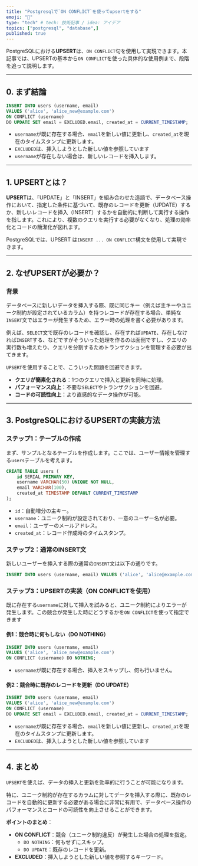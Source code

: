 ```yaml
---
title: "Postgresqlで`ON CONFLICT`を使ってupsertをする"
emoji: "🕌"
type: "tech" # tech: 技術記事 / idea: アイデア
topics: ["postgresql", "database",]
published: true
---
```


PostgreSQLにおける**UPSERT**は、`ON CONFLICT`句を使用して実現できます。本記事では、UPSERTの基本から`ON CONFLICT`を使った具体的な使用例まで、段階を追って説明します。

---

## 0. まず結論

```sql
INSERT INTO users (username, email) 
VALUES ('alice', 'alice_new@example.com')
ON CONFLICT (username) 
DO UPDATE SET email = EXCLUDED.email, created_at = CURRENT_TIMESTAMP;
```

- `username`が既に存在する場合、`email`を新しい値に更新し、`created_at`を現在のタイムスタンプに更新します。
- `EXCLUDED`は、挿入しようとした新しい値を参照しています
- `username`が存在しない場合は、新しいレコードを挿入します。

---

## 1. UPSERTとは？

**UPSERT**は、「UPDATE」と「INSERT」を組み合わせた造語で、データベース操作において、指定した条件に基づいて、既存のレコードを更新（UPDATE）するか、新しいレコードを挿入（INSERT）するかを自動的に判断して実行する操作を指します。これにより、複数のクエリを実行する必要がなくなり、処理の効率化とコードの簡潔化が図れます。

PostgreSQLでは、UPSERT は`INSERT ... ON CONFLICT`構文を使用して実現できます。

---

## 2. なぜUPSERTが必要か？

### 背景

データベースに新しいデータを挿入する際、既に同じキー（例えば主キーやユニーク制約が設定されているカラム）を持つレコードが存在する場合、単純な`INSERT`文ではエラーが発生するため、エラー時の処理を書く必要があります。

例えば、`SELECT`文で既存のレコードを確認し、存在すれば`UPDATE`、存在しなければ`INSERT`する、などですがそういった処理を作るのは面倒ですし、クエリの実行数も増えたり、クエリを分割するためトランザクションを管理する必要が出てきます。

`UPSERT`を使用することで、こういった問題を回避できます。

- **クエリが簡素化される**：1つのクエリで挿入と更新を同時に処理。
- **パフォーマンス向上**：不要な`SELECT`やトランザクションを回避。
- **コードの可読性向上**：より直感的なデータ操作が可能。

---

## 3. PostgreSQLにおけるUPSERTの実装方法

### ステップ1：テーブルの作成

まず、サンプルとなるテーブルを作成します。ここでは、ユーザー情報を管理する`users`テーブルを考えます。

```sql
CREATE TABLE users (
    id SERIAL PRIMARY KEY,
    username VARCHAR(50) UNIQUE NOT NULL,
    email VARCHAR(100),
    created_at TIMESTAMP DEFAULT CURRENT_TIMESTAMP
);
```

- `id`：自動増分の主キー。
- `username`：ユニーク制約が設定されており、一意のユーザー名が必要。
- `email`：ユーザーのメールアドレス。
- `created_at`：レコード作成時のタイムスタンプ。

### ステップ2：通常のINSERT文

新しいユーザーを挿入する際の通常の`INSERT`文は以下の通りです。

```sql
INSERT INTO users (username, email) VALUES ('alice', 'alice@example.com');
```

### ステップ3：UPSERTの実装（ON CONFLICTを使用）

既に存在する`username`に対して挿入を試みると、ユニーク制約によりエラーが発生します。この競合が発生した時にどうするかを`ON CONFLICT`を使って指定できます

#### 例1：競合時に何もしない（DO NOTHING）

```sql
INSERT INTO users (username, email) 
VALUES ('alice', 'alice_new@example.com')
ON CONFLICT (username) DO NOTHING;
```

- `username`が既に存在する場合、挿入をスキップし、何も行いません。

#### 例2：競合時に既存のレコードを更新（DO UPDATE）

```sql
INSERT INTO users (username, email) 
VALUES ('alice', 'alice_new@example.com')
ON CONFLICT (username) 
DO UPDATE SET email = EXCLUDED.email, created_at = CURRENT_TIMESTAMP;
```

- `username`が既に存在する場合、`email`を新しい値に更新し、`created_at`を現在のタイムスタンプに更新します。
- `EXCLUDED`は、挿入しようとした新しい値を参照しています

---

## 4. まとめ

`UPSERT`を使えば、データの挿入と更新を効率的に行うことが可能になります。

特に、ユニーク制約が存在するカラムに対してデータを挿入する際に、既存のレコードを自動的に更新する必要がある場合に非常に有用で、データベース操作のパフォーマンスとコードの可読性を向上させることができます。

**ポイントのまとめ**：

- **ON CONFLICT**：競合（ユニーク制約違反）が発生した場合の処理を指定。
  - `DO NOTHING`：何もせずにスキップ。
  - `DO UPDATE`：既存のレコードを更新。
- **EXCLUDED**：挿入しようとした新しい値を参照するキーワード。
